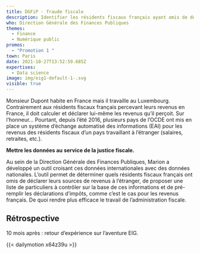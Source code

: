```yaml
---
title: DGFiP - fraude fiscale
description: Identifier les résidents fiscaux français ayant omis de déclarer
who: Direction Générale des Finances Publiques
themes:
  - Finance
  - Numérique public
promos:
  - "Promotion 1 "
town: Paris
date: 2021-10-27T13:52:59.685Z
expertises:
  - Data science
image: img/eig1-default-1-.svg
visible: true
---
```

Monsieur Dupont habite en France mais il travaille au Luxembourg. Contrairement aux résidents fiscaux français percevant leurs revenus en France, il doit calculer et déclarer lui-même les revenus qu’il perçoit. Sur l’honneur… Pourtant, depuis l’été 2016, plusieurs pays de l’OCDE ont mis en place un système d’échange automatisé des informations (EAI) pour les revenus des résidents fiscaux d’un pays travaillant à l’étranger (salaires, retraites, etc.).

**Mettre les données au service de la justice fiscale.**

Au sein de la Direction Générale des Finances Publiques, Marion a développé un outil croisant ces données internationales avec des données nationales. L’outil permet de déterminer quels résidents fiscaux français ont omis de déclarer leurs sources de revenus à l’étranger, de proposer une liste de particuliers à contrôler sur la base de ces informations et de pré-remplir les déclarations d’impôts, comme c’est le cas pour les revenus français. De quoi rendre plus efficace le travail de l’administration fiscale.

## Rétrospective

10 mois après : retour d’expérience sur l’aventure EIG.

{{< dailymotion x64z39u >}}